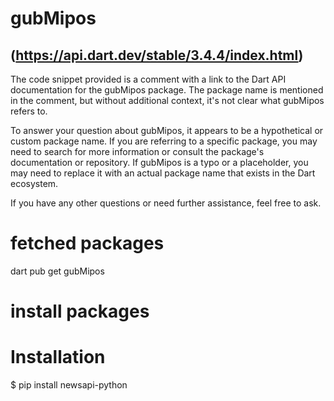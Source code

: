 # gubMipos
## (https://api.dart.dev/stable/3.4.4/index.html)

The code snippet provided is a comment with a link to the Dart API documentation for the gubMipos package. The package name is mentioned in the comment, but without additional context, it's not clear what gubMipos refers to.

To answer your question about gubMipos, it appears to be a hypothetical or custom package name. If you are referring to a specific package, you may need to search for more information or consult the package's documentation or repository. If gubMipos is a typo or a placeholder, you may need to replace it with an actual package name that exists in the Dart ecosystem.

If you have any other questions or need further assistance, feel free to ask.

# fetched packages

dart pub get gubMipos

# install packages
# Installation

$ pip install newsapi-python
